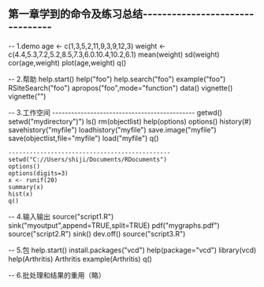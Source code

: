 ## 第一章学到的命令及练习总结--------------------------------
-- 1.demo
	age <- c(1,3,5,2,11,9,3,9,12,3)
 	weight <- c(4.4,5.3,7.2,5.2,8.5,7.3,6.0.10.4,10.2,6.1)
	mean(weight)
	sd(weight)
	cor(age,weight)
	plot(age,weight)
	q()

-- 2.帮助
	help.start()
	help("foo")
	help.search("foo")
	example("foo")
	RSiteSearch("foo")
	apropos("foo",mode="function")
	data()
	vignette()
	vignette("")

-- 3.工作空间
	---------------------------------------------
	getwd()
	setwd("mydirectory")")
	ls()
	rm(objectlist)
	help(options)
	options()
	history(#)
	savehistory("myfile")
	loadhistory("myfile")
	save.image("myfile")
	save(objectlist,file="myfile")
	load("myfile")
	q()

	----------------------------------------------
	setwd("C://Users/shiji/Documents/RDocuments")
	options()
	options(digits=3)
	x <- runif(20)
	summary(x)
	hist(x)
	q()

-- 4.输入输出
	source("script1.R")
	sink("myoutput",append=TRUE,split=TRUE)
	pdf("mygraphs.pdf")
	source("script2.R")
	sink()
	dev.off()
	source("script3.R")

-- 5.包
	help.start()
	install.packages("vcd")
	help(package="vcd")
	library(vcd)
	help(Arthritis)
	Arthritis
	example(Arthritis)
	q()

-- 6.批处理和结果的重用（略）	
